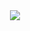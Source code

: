 
<div align="center">
  <img src="https://pokemon-status.vercel.app/?pokemon=machop&user=DanilloMinare&theme=dratini">
</div>

<!--
**DanilloMinare/DanilloMinare** is a ✨ _special_ ✨ repository because its `README.md` (this file) appears on your GitHub profile.

Here are some ideas to get you started:

- 🔭 I’m currently working on ...
- 🌱 I’m currently learning ...
- 👯 I’m looking to collaborate on ...
- 🤔 I’m looking for help with ...
- 💬 Ask me about ...
- 📫 How to reach me: ...
- 😄 Pronouns: ...
- ⚡ Fun fact: ...
-->
